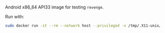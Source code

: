 Android x86_64 API33 image for testing `revenge`.

Run with:

```bash
sudo docker run -it --rm --network host --privileged -v /tmp/.X11-unix/:/tmp/.X11-unix/ -e DISPLAY=$DISPLAY -v $HOME/.Xauthority:/root/.Xauthority bannsec/revenge_testenv_android-33_default_x86_64
```
